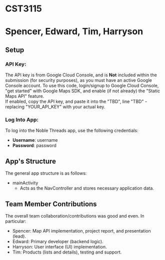# CST3115
# Spencer, Edward, Tim, Harryson

## Setup
### API Key:
The API key is from Google Cloud Console, and is **Not** included within the submission (for security purposes), as you must have an active Google Console account. To use this code, login/signup to Google Cloud Console, "get started" with Google Maps SDK, and enable (if not already) the "Static Maps API" feature.
<br>If enabled, copy the API key, and paste it into the "TBD", line "TBD" - replacing "YOUR_API_KEY" with your actual key.
### Log Into App:
To log into the Noble Threads app, use the following credentials:
- **Username**: username
- **Password**: password


## App's Structure
The general app structure is as follows:
- mainActivity
  -  Acts as the NavController and stores necessary application data.


## Team Member Contributions
The overall team collaboration/contributions was good and even. In particular:
- Spencer: Map API implementation, project report, and presentation (lead).
- Edward: Primary developer (backend logic).
- Harryson: User interface (UI) implementation.
- Tim: Products (lists and details), testing and support.


